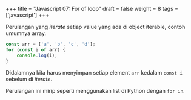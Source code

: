 +++
title = "Javascript 07: For of loop"
draft = false
weight = 8
tags = ['javascript']
+++

Perulangan yang *iterate* setiap value yang ada di object iterable, contoh umumnya array.

```js
const arr = ['a', 'b', 'c', 'd'];
for (const i of arr) {
	console.log(i);
}
```
Didalamnya kita harus menyimpan setiap element `arr` kedalam `const i` sebelum di *iterate*.

Perulangan ini mirip seperti menggunakan list di Python dengan `for in`.